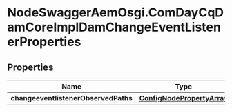 # NodeSwaggerAemOsgi.ComDayCqDamCoreImplDamChangeEventListenerProperties

## Properties

Name | Type | Description | Notes
------------ | ------------- | ------------- | -------------
**changeeventlistenerObservedPaths** | [**ConfigNodePropertyArray**](ConfigNodePropertyArray.md) |  | [optional] 


